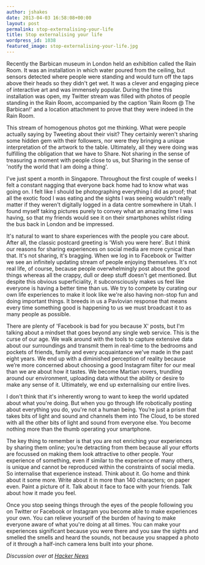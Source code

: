 ```yaml
---
author: jshakes
date: 2013-04-03 16:58:08+00:00
layout: post
permalink: stop-externalising-your-life
title: Stop externalising your life
wordpress_id: 1038
featured_image: stop-externalising-your-life.jpg
---
```


Recently the Barbican museum in London held an exhibition called the Rain Room. It was an installation in which water poured from the ceiling, but sensors detected where people were standing and would turn off the taps above their heads so they didn't get wet. It was a clever and engaging piece of interactive art and was immensely popular. During the time this installation was open, my Twitter stream was filled with photos of people standing in the Rain Room, accompanied by the caption 'Rain Room @ The Barbican!' and a location attachment to prove that they were indeed in the Rain Room.

This stream of homogenous photos got me thinking. What were people actually saying by Tweeting about their visit? They certainly weren't sharing some hidden gem with their followers, nor were they bringing a unique interpretation of the artwork to the table. Ultimately, all they were doing was fulfilling the obligation that we have to Share. Not sharing in the sense of treasuring a moment with people close to us, but Sharing in the sense of 'notify the world that I am doing a thing'.

I've just spent a month in Singapore. Throughout the first couple of weeks I felt a constant nagging that everyone back home had to know what was going on. I felt like I should be photographing everything I did as proof; that all the exotic food I was eating and the sights I was seeing wouldn't really matter if they weren't digitally logged in a data centre somewhere in Utah. I found myself taking pictures purely to convey what an amazing time I was having, so that my friends would see it on their smartphones whilst riding the bus back in London and be impressed.

It's natural to want to share experiences with the people you care about. After all, the classic postcard greeting is 'Wish you were here'. But I think our reasons for sharing experiences on social media are more cynical than that. It's not sharing, it's bragging. When we log in to Facebook or Twitter we see an infinitely updating stream of people enjoying themselves. It's not real life, of course, because people overwhelmingly post about the good things whereas all the crappy, dull or deep stuff doesn't get mentioned. But despite this obvious superficiality, it subconsciously makes us feel like everyone is having a better time than us. We try to compete by curating our own life experiences to make it look like we're also having non-stop fun and doing important things. It breeds in us a Pavlovian response that means every time something good is happening to us we must broadcast it to as many people as possible.

There are plenty of 'Facebook is bad for you because X' posts, but I'm talking about a mindset that goes beyond any single web service. This is the curse of our age. We walk around with the tools to capture extensive data about our surroundings and transmit them in real-time to the bedrooms and pockets of friends, family and every acquaintance we've made in the past eight years. We end up with a diminished perception of reality because we’re more concerned about choosing a good Instagram filter for our meal than we are about how it tastes. We become Martian rovers, trundling around our environment, uploading data without the ability or desire to make any sense of it. Ultimately, we end up externalising our entire lives.

I don't think that it's inherently wrong to want to keep the world updated about what you're doing. But when you go through life robotically posting about everything you do, you're not a human being. You’re just a prism that takes bits of light and sound and channels them into The Cloud, to be stored with all the other bits of light and sound from everyone else. You become nothing more than the thumb operating your smartphone.

The key thing to remember is that you are not enriching your experiences by sharing them online; you’re detracting from them because all your efforts are focussed on making them look attractive to other people. Your experience of something, even if similar to the experience of many others, is unique and cannot be reproduced within the constraints of social media. So internalise that experience instead. Think about it. Go home and think about it some more. Write about it in more than 140 characters; on paper even. Paint a picture of it. Talk about it face to face with your friends. Talk about how it made you feel.

Once you stop seeing things through the eyes of the people following you on Twitter or Facebook or Instagram you become able to make experiences your own. You can relieve yourself of the burden of having to make everyone aware of what you're doing at all times. You can make your experiences significant because you were there and you saw the sights and smelled the smells and heard the sounds, not because you snapped a photo of it through a half-inch camera lens built into your phone.

_Discussion over at [Hacker News](https://news.ycombinator.com/item?id=5491611)_
